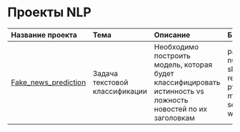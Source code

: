 # Проекты NLP
| Название проекта | Тема | Описание| Библиотеки | 
| :--- | :--- | :--- | :--- |
|[Fake_news_prediction](https://github.com/Yanina-N/NLP/tree/main/Fake_news_prediction)|Задача текстовой классификации|Необходимо построить модель, которая будет классифицировать истинность vs ложность новостей по их заголовкам|pandas, numpy, sklearn, ntlk, re, pymystem3, matplotlib, seaborn, wordcloud|
